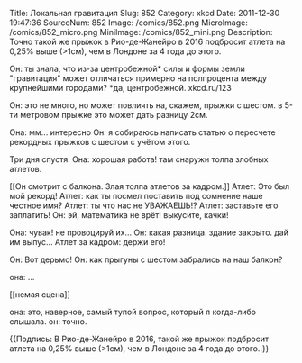 Title: Локальная гравитация 
Slug: 852 
Category: xkcd 
Date: 2011-12-30 19:47:36 
SourceNum: 852 
Image: /comics/852.png 
MicroImage: /comics/852_micro.png 
MiniImage: /comics/852_mini.png 
Description: Точно такой же прыжок в Рио-де-Жанейро в 2016 подбросит атлета на 0,25% выше (&gt;1см), чем в Лондоне за 4 года до этого. 

Он: ты знала, что из-за центробежной* силы и формы земли "гравитация" может отличаться примерно на полпроцента между крупнейшими городами?
*да, центробежной. xkcd.ru/123

Он: это не много, но может повлиять на, скажем, прыжки с шестом. в 5-ти метровом прыжке это может дать разницу 2см.

Она: мм... интересно
Он: я собираюсь написать статью о пересчете рекордных прыжков с шестом c учётом этого.

Три дня спустя:
Она: хорошая работа! там снаружи толпа злобных атлетов.

[[Он смотрит с балкона. Злая толпа атлетов за кадром.]]
Атлет: Это был мой рекорд!
Атлет: как ты посмел поставить под сомнение наше честное имя?
Атлет: ты что нас не УВАЖАЕШЬ!?
Атлет: заставьте его заплатить!
Он: эй, математика не врёт! выкусите, качки!

Она: чувак! не провоцируй их...
Он: какая разница. здание закрыто. дай им выпус...
Атлет за кадром: держи его!

Он: Вот дерьмо!
Он: как прыгуны с шестом забрались на наш балкон?

она: ...

[[немая сцена]]

она: это, наверное, самый тупой вопрос, который я когда-либо слышала.
он: точно.

{{Подпись: В Рио-де-Жанейро в 2016, такой же прыжок подбросит атлета на 0,25% выше (&gt;1см), чем в Лондоне за 4 года до этого..}}
